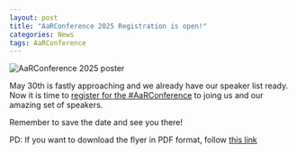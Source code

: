 ```yaml
---
layout: post
title: "AaRConference 2025 Registration is open!"
categories: News
tags: AaRConference
---
```


![AaRConference 2025 poster]("/assets/media/AARC_Conference.png "AaRConference 2025 Speakers")

May 30th is fastly approaching and we already have our speaker list ready.
Now it is time to [register  for the #AaRConference]("https://docs.google.com/forms/d/e/1FAIpQLSfq4BUmArgA96iWjm71ocQwbosLZRNb72rZK8Oky1RCnJsGNw/viewform") to joing us and our amazing set of speakers. 

Remember to save the date and see you there! 


PD: If you want to download the flyer in PDF format, follow [this link]("https://github.com/Animal-aDNA-Research-Community/AaRC.github.io/blob/master/assets/media/AARC_Conference.pdf")
